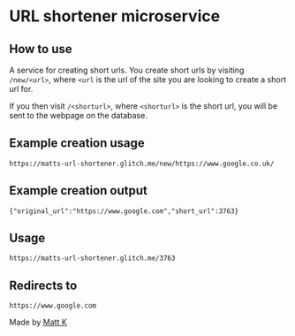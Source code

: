 URL shortener microservice
==========================

How to use
----------

A service for creating short urls. You create short urls by visiting `/new/<url>`, where `<url` is the url of the site you are looking to create a short url for.

If you then visit `/<shorturl>`, where `<shorturl>` is the short url, you will be sent to the webpage on the database.

Example creation usage
----------------------
`https://matts-url-shortener.glitch.me/new/https://www.google.co.uk/`

Example creation output
-----------------------
`{"original_url":"https://www.google.com","short_url":3763}`

Usage
-----
`https://matts-url-shortener.glitch.me/3763`

Redirects to
------------
`https://www.google.com`

Made by [Matt K](https://github.com/yobananaboy)
